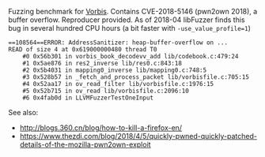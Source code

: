 Fuzzing benchmark for [Vorbis](https://github.com/xiph/vorbis).
Contains CVE-2018-5146 (pwn2own 2018), a buffer overflow. Reproducer provided.
As of 2018-04 libFuzzer finds this bug in several hundred CPU hours
(a bit faster with `-use_value_profile=1`)

```
==108564==ERROR: AddressSanitizer: heap-buffer-overflow on ...
READ of size 4 at 0x619000000480 thread T0
    #0 0x56b301 in vorbis_book_decodevv_add lib/codebook.c:479:24
    #1 0x5ae876 in res2_inverse lib/res0.c:843:18
    #2 0x5b4031 in mapping0_inverse lib/mapping0.c:748:5
    #3 0x528b57 in _fetch_and_process_packet lib/vorbisfile.c:705:15
    #4 0x52aa17 in ov_read_filter lib/vorbisfile.c:1976:15
    #5 0x52b715 in ov_read lib/vorbisfile.c:2096:10
    #6 0x4fab0d in LLVMFuzzerTestOneInput
```

See also:
* http://blogs.360.cn/blog/how-to-kill-a-firefox-en/
* https://www.thezdi.com/blog/2018/4/5/quickly-pwned-quickly-patched-details-of-the-mozilla-pwn2own-exploit
